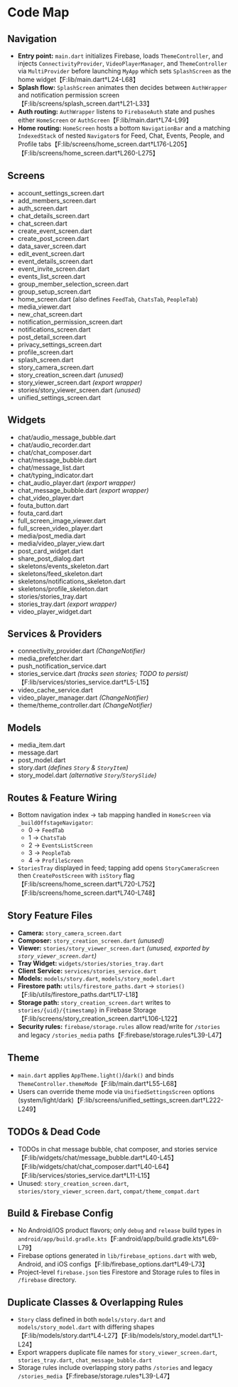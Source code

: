 # Code Map

## Navigation
- **Entry point:** `main.dart` initializes Firebase, loads `ThemeController`, and injects `ConnectivityProvider`, `VideoPlayerManager`, and `ThemeController` via `MultiProvider` before launching `MyApp` which sets `SplashScreen` as the home widget【F:lib/main.dart†L24-L68】
- **Splash flow:** `SplashScreen` animates then decides between `AuthWrapper` and notification permission screen【F:lib/screens/splash_screen.dart†L21-L33】
- **Auth routing:** `AuthWrapper` listens to `FirebaseAuth` state and pushes either `HomeScreen` or `AuthScreen`【F:lib/main.dart†L74-L99】
- **Home routing:** `HomeScreen` hosts a bottom `NavigationBar` and a matching `IndexedStack` of nested `Navigator`s for Feed, Chat, Events, People, and Profile tabs【F:lib/screens/home_screen.dart†L176-L205】【F:lib/screens/home_screen.dart†L260-L275】

## Screens
- account_settings_screen.dart
- add_members_screen.dart
- auth_screen.dart
- chat_details_screen.dart
- chat_screen.dart
- create_event_screen.dart
- create_post_screen.dart
- data_saver_screen.dart
- edit_event_screen.dart
- event_details_screen.dart
- event_invite_screen.dart
- events_list_screen.dart
- group_member_selection_screen.dart
- group_setup_screen.dart
- home_screen.dart (also defines `FeedTab`, `ChatsTab`, `PeopleTab`)
- media_viewer.dart
- new_chat_screen.dart
- notification_permission_screen.dart
- notifications_screen.dart
- post_detail_screen.dart
- privacy_settings_screen.dart
- profile_screen.dart
- splash_screen.dart
- story_camera_screen.dart
- story_creation_screen.dart *(unused)*
- story_viewer_screen.dart *(export wrapper)*
- stories/story_viewer_screen.dart *(unused)*
- unified_settings_screen.dart

## Widgets
- chat/audio_message_bubble.dart
- chat/audio_recorder.dart
- chat/chat_composer.dart
- chat/message_bubble.dart
- chat/message_list.dart
- chat/typing_indicator.dart
- chat_audio_player.dart *(export wrapper)*
- chat_message_bubble.dart *(export wrapper)*
- chat_video_player.dart
- fouta_button.dart
- fouta_card.dart
- full_screen_image_viewer.dart
- full_screen_video_player.dart
- media/post_media.dart
- media/video_player_view.dart
- post_card_widget.dart
- share_post_dialog.dart
- skeletons/events_skeleton.dart
- skeletons/feed_skeleton.dart
- skeletons/notifications_skeleton.dart
- skeletons/profile_skeleton.dart
- stories/stories_tray.dart
- stories_tray.dart *(export wrapper)*
- video_player_widget.dart

## Services & Providers
- connectivity_provider.dart *(ChangeNotifier)*
- media_prefetcher.dart
- push_notification_service.dart
- stories_service.dart *(tracks seen stories; TODO to persist)*【F:lib/services/stories_service.dart†L5-L15】
- video_cache_service.dart
- video_player_manager.dart *(ChangeNotifier)*
- theme/theme_controller.dart *(ChangeNotifier)*

## Models
- media_item.dart
- message.dart
- post_model.dart
- story.dart *(defines `Story` & `StoryItem`)*
- story_model.dart *(alternative `Story`/`StorySlide`)*

## Routes & Feature Wiring
- Bottom navigation index → tab mapping handled in `HomeScreen` via `_buildOffstageNavigator`:
  - 0 → `FeedTab`
  - 1 → `ChatsTab`
  - 2 → `EventsListScreen`
  - 3 → `PeopleTab`
  - 4 → `ProfileScreen`
- `StoriesTray` displayed in feed; tapping add opens `StoryCameraScreen` then `CreatePostScreen` with `isStory` flag【F:lib/screens/home_screen.dart†L720-L752】【F:lib/screens/home_screen.dart†L740-L748】

## Story Feature Files
- **Camera:** `story_camera_screen.dart`
- **Composer:** `story_creation_screen.dart` *(unused)*
- **Viewer:** `stories/story_viewer_screen.dart` *(unused, exported by `story_viewer_screen.dart`)*
- **Tray Widget:** `widgets/stories/stories_tray.dart`
- **Client Service:** `services/stories_service.dart`
- **Models:** `models/story.dart`, `models/story_model.dart`
- **Firestore path:** `utils/firestore_paths.dart` → `stories()`【F:lib/utils/firestore_paths.dart†L17-L18】
- **Storage path:** `story_creation_screen.dart` writes to `stories/{uid}/{timestamp}` in Firebase Storage【F:lib/screens/story_creation_screen.dart†L106-L122】
- **Security rules:** `firebase/storage.rules` allow read/write for `/stories` and legacy `/stories_media` paths【F:firebase/storage.rules†L39-L47】

## Theme
- `main.dart` applies `AppTheme.light()`/`dark()` and binds `ThemeController.themeMode`【F:lib/main.dart†L55-L68】
- Users can override theme mode via `UnifiedSettingsScreen` options (system/light/dark)【F:lib/screens/unified_settings_screen.dart†L222-L249】

## TODOs & Dead Code
- TODOs in chat message bubble, chat composer, and stories service【F:lib/widgets/chat/message_bubble.dart†L40-L45】【F:lib/widgets/chat/chat_composer.dart†L40-L64】【F:lib/services/stories_service.dart†L11-L15】
- Unused: `story_creation_screen.dart`, `stories/story_viewer_screen.dart`, `compat/theme_compat.dart`

## Build & Firebase Config
- No Android/iOS product flavors; only `debug` and `release` build types in `android/app/build.gradle.kts`【F:android/app/build.gradle.kts†L69-L79】
- Firebase options generated in `lib/firebase_options.dart` with web, Android, and iOS configs【F:lib/firebase_options.dart†L49-L73】
- Project-level `firebase.json` ties Firestore and Storage rules to files in `/firebase` directory.

## Duplicate Classes & Overlapping Rules
- `Story` class defined in both `models/story.dart` and `models/story_model.dart` with differing shapes【F:lib/models/story.dart†L4-L27】【F:lib/models/story_model.dart†L1-L24】
- Export wrappers duplicate file names for `story_viewer_screen.dart`, `stories_tray.dart`, `chat_message_bubble.dart`
- Storage rules include overlapping story paths `/stories` and legacy `/stories_media`【F:firebase/storage.rules†L39-L47】

